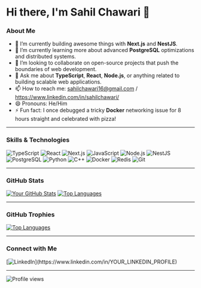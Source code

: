 # Hi there, I'm Sahil Chawari 👋

### About Me

- 🔭 I’m currently building awesome things with **Next.js** and **NestJS**.
- 🌱 I’m currently learning more about advanced **PostgreSQL** optimizations and distributed systems.
- 👯 I’m looking to collaborate on open-source projects that push the boundaries of web development.
- 💬 Ask me about **TypeScript**, **React**, **Node.js**, or anything related to building scalable web applications.
- 📫 How to reach me: sahilchawari16@gmail.com / https://www.linkedin.com/in/sahilchawari/
- 😄 Pronouns: He/Him
- ⚡ Fun fact: I once debugged a tricky **Docker** networking issue for 8 hours straight and celebrated with pizza!

---

### Skills & Technologies

![TypeScript](https://img.shields.io/badge/TypeScript-3178C6?style=for-the-badge&logo=typescript&logoColor=white)
![React](https://img.shields.io/badge/React-61DAFB?style=for-the-badge&logo=react&logoColor=black)
![Next.js](https://img.shields.io/badge/Next.js-000000?style=for-the-badge&logo=next.js&logoColor=white)
![JavaScript](https://img.shields.io/badge/JavaScript-F7DF1E?style=for-the-badge&logo=javascript&logoColor=black)
![Node.js](https://img.shields.io/badge/Node.js-339933?style=for-the-badge&logo=node.js&logoColor=white)
![NestJS](https://img.shields.io/badge/NestJS-E0234E?style=for-the-badge&logo=nestjs&logoColor=white)
![PostgreSQL](https://img.shields.io/badge/PostgreSQL-316192?style=for-the-badge&logo=postgresql&logoColor=white)
![Python](https://img.shields.io/badge/Python-3776AB?style=for-the-badge&logo=python&logoColor=white)
![C++](https://img.shields.io/badge/C%2B%2B-00599C?style=for-the-badge&logo=c%2B%2B&logoColor=white)
![Docker](https://img.shields.io/badge/Docker-2496ED?style=for-the-badge&logo=docker&logoColor=white)
![Redis](https://img.shields.io/badge/Redis-DC382D?style=for-the-badge&logo=redis&logoColor=white)
![Git](https://img.shields.io/badge/Git-F05032?style=for-the-badge&logo=git&logoColor=white)

---

### GitHub Stats

[![Your GitHub Stats](https://github-readme-stats.vercel.app/api?username=sahilchawari16&show_icons=true&theme=dracula&hide_border=true)](https://github.com/sahilchawari16)
[![Top Languages](https://github-readme-stats.vercel.app/api/top-langs/?username=sahilchawari16&layout=compact&theme=dracula&hide_border=true)](https://github.com/sahilchawari16)

---

### GitHub Trophies

[![Top Languages](https://github-readme-stats.vercel.app/api/top-langs/?username=sahilchawari16&layout=compact&theme=dracula&hide_border=true&hide=jupyter%20notebook)](https://github.com/sahilchawari16)

---

### Connect with Me

[![LinkedIn](https://img.shields.io/badge/LinkedIn-0A66C2?style=for-the-badge&logo=linkedin&logoColor=white&link=https://www.linkedin.com/in/[YOUR_LINKEDIN_PROFILE](https://www.linkedin.com/in/sahilchawari/))](https://www.linkedin.com/in/YOUR_LINKEDIN_PROFILE)


---

<p align="left">
  <img src="https://komarev.com/ghpvc/?username=sahilchawari16&label=Profile%20views&color=0e75b6&style=flat" alt="Profile views" />
</p>
